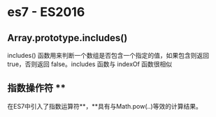 # es7 - ES2016

## Array.prototype.includes()

includes() 函数用来判断一个数组是否包含一个指定的值，如果包含则返回 true，否则返回 false。includes 函数与 indexOf 函数很相似

## 指数操作符 **

在ES7中引入了指数运算符**，**具有与Math.pow(..)等效的计算结果。
